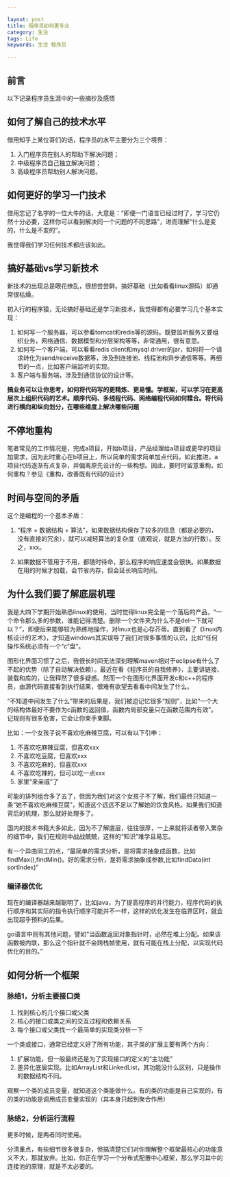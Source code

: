 ```yaml
---

layout: post
title: 程序员如何更专业
category: 生活
tags: Life
keywords: 生活 程序员

---
```


## 前言 ##

以下记录程序员生涯中的一些摘抄及感悟

## 如何了解自己的技术水平 ##

借用知乎上某位哥们的话，程序员的水平主要分为三个境界：

1. 入门程序员在别人的帮助下解决问题；
2. 中级程序员自己独立解决问题；
3. 高级程序员帮助别人解决问题。

## 如何更好的学习一门技术

借用忘记了名字的一位大牛的话，大意是：“即便一门语言已经过时了，学习它仍然十分必要，这样你可以看到解决同一个问题的不同思路”，进而理解“什么是变的，什么是不变的”。

我觉得我们学习任何技术都应该如此。

## 搞好基础vs学习新技术

新技术的出现总是眼花缭乱，很想尝尝鲜。搞好基础（比如看看linux源码）却通常很枯燥。

初入行的程序猿，无论搞好基础还是学习新技术，我觉得都有必要学习几个基本实现：

1. 如何写一个服务器，可以参看tomcat和redis等的源码。既要监听服务又要组织业务，网络通信、数据模型和分层架构等等，非常通用，很有意思。
2. 如何写一个客户端，可以看看redis client和mysql driver的jar，如何将一个请求转化为send/receive数据等，涉及到连接池、线程池和异步通信等等。再细节的一点，比如客户端监听的实现。
3. 客户端与服务端，涉及到通信协议的设计等。

**搞业务可以让你思考，如何将代码写的更精炼、更易懂。学框架，可以学习在更高层次上组织代码的艺术。顺序代码、多线程代码、网络编程代码如何糅合。将代码进行横向和纵向划分，在哪些维度上解决哪些问题**

## 不停地重构

笔者常见的工作情况是，完成a项目，开始b项目，产品经理给a项目或更早的项目加需求，因为此时重心在b项目上，所以简单的需求简单加点代码，如此推进，a项目代码逐渐有点复杂，并偏离原先设计的一些构想。因此，要时时留意重构，如何重构？参见《重构，改善既有代码的设计》


## 时间与空间的矛盾

这个是编程的一个基本矛盾：

1. “程序 = 数据结构 + 算法”，如果数据结构保存了较多的信息（都是必要的，没有直接的冗余），就可以减轻算法的复杂度（直观说，就是方法的行数）。反之，xxx。

2. 如果数据不管用于不用，都随时待命，那么程序的响应速度会很快。如果数据在用的时候才加载，会节省内存，但会延长响应时间。

## 为什么我们要了解底层机理

我是大四下学期开始熟悉linux的使用，当时觉得linux完全是一个落后的产品，“一个命令那么多的参数，谁能记得清楚。删除一个文件夹为什么不是del一下就可以？”，即便后来能够较为熟练地操作，对linux也是心存芥蒂。直到看了《linux内核设计的艺术》，才知道windows其实误导了我们对很多事情的认识，比如“任何操作系统必须有一个“c”盘“。

图形化界面习惯了之后，我很长时间无法深刻理解maven相对于eclipse有什么了不起的优势（除了自动解决依赖）。最近在看《程序员的自我修养》，主要讲链接、装载和库的，让我释然了很多疑惑。然而一个在图形化界面开发c和c++的程序员，由源代码直接看到执行结果，很难有欲望去看看中间发生了什么。

“不知道中间发生了什么”带来的后果是，我们被迫记忆很多“规则”，比如“一个大的结构体最好不要作为c函数的返回值，函数内局部变量只在函数范围内有效”。记规则有很多危害，它会让你束手束脚。

比如：一个女孩子说不喜欢吃麻辣豆腐，可以有以下引申：

1.	不喜欢吃麻辣豆腐，但喜欢xxx
2.	不喜欢吃豆腐，但喜欢xxx
3.	不喜欢吃麻的，但喜欢xxx
4.	不喜欢吃辣的，但可以吃一点xxx
5.	家里“来亲戚”了

可能的排列组合多了去了，但因为我们对这个女孩子不了解，我们最终只知道一条“她不喜欢吃麻辣豆腐”，知道这个远远不足以了解她的饮食风格。如果我们知道背后的机理，那么就好处理多了。

国内的技术书籍大多如此，因为不了解底层，往往很厚，一上来就将读者带入繁杂的细节中，我们在规则中战战兢兢，这样的“知识”难学且易忘。

有一个异曲同工的点，“最简单的需求分析，是将需求抽象成函数，比如findMax(),findMin()。好的需求分析，是将需求抽象成参数,比如findData(int sortIndex)”


### 编译器优化

现在的编译器越来越聪明了，比如java，为了提高程序的并行能力，程序代码的执行顺序和其实际的指令执行顺序可能并不一样，这样的优化发生在临界区时，就会出现超乎预料的后果。

go语言中则有其他问题，譬如“当函数返回对象指针时，必然在堆上分配。如果该函数被内联，那么这个指针就不会跨栈帧使用，就有可能在栈上分配，以实现代码优化的目的。”

## 如何分析一个框架


### 脉络1，分析主要接口类

1. 找到核心的几个接口或父类
2. 核心的接口或类之间的交互过程和依赖关系
3. 每个接口或父类找一个最简单的实现类分析一下


一个类或接口，通常已经定义好了所有功能，其子类的扩展主要有两个方向：

1. 扩展功能，但一般最终还是为了实现接口的定义的“主功能”
2. 差异化底层实现。比如ArrayList和LinkedList，其功能没什么区别，只是操作的数据结构不同。

观察一个类的成员变量，就知道这个类能做什么。有的类的功能是自己实现的，有的类的功能是调用成员变量实现的（其本身只起到聚合作用）

### 脉络2，分析运行流程

更多时候，是两者同时使用。

分清重点，有些细节很多很复杂，但搞清楚它们对你理解整个框架最核心的功能意义不大，那就放弃。比如，你正在学习一个分布式配置中心框架，那么学习其中的连接池的原理，就是不太必要的。


